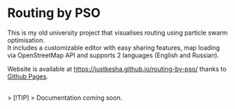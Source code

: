# Routing by PSO

This is my old university project that visualises routing using particle swarm optimisation.<br>
It includes a customizable editor with easy sharing features, map loading via OpenStreetMap API and supports 2 languages (English and Russian).

Website is available at https://justkesha.github.io/routing-by-pso/ thanks to [Github Pages](https://pages.github.com).

<br>
> [!TIP]
> Documentation coming soon.